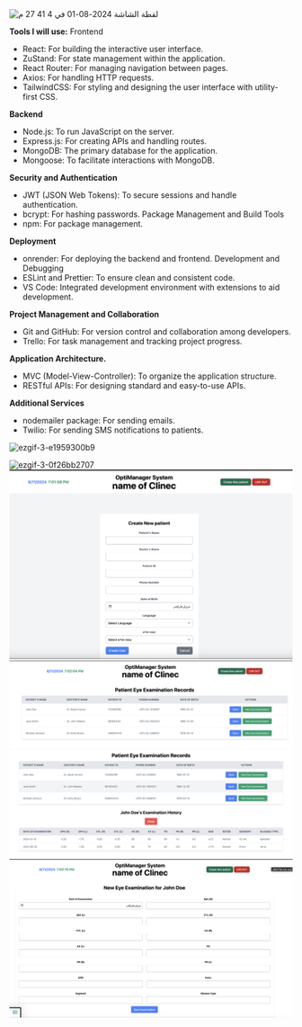 <img width="816" alt="‏لقطة الشاشة 2024-08-01 في 4 41 27 م" src="https://github.com/user-attachments/assets/0f55a324-e6e3-4cf5-a207-9d4152222f5c">

**Tools I will use:**
Frontend

* React: For building the interactive user interface.
* ZuStand: For state management within the application.
* React Router: For managing navigation between pages.
* Axios: For handling HTTP requests.
* TailwindCSS: For styling and designing the user interface with utility-first CSS.

**Backend**

* Node.js: To run JavaScript on the server.
* Express.js: For creating APIs and handling routes.
* MongoDB: The primary database for the application.
* Mongoose: To facilitate interactions with MongoDB.

**Security and Authentication**

* JWT (JSON Web Tokens): To secure sessions and handle authentication.
* bcrypt: For hashing passwords.
  Package Management and Build Tools
* npm: For package management.

**Deployment**

* onrender: For deploying the backend and frontend.
  Development and Debugging
* ESLint and Prettier: To ensure clean and consistent code.
* VS Code: Integrated development environment with extensions to aid development.

**Project Management and Collaboration**

* Git and GitHub: For version control and collaboration among developers.
* Trello: For task management and tracking project progress.

**Application Architecture.**

* MVC (Model-View-Controller): To organize the application structure.
* RESTful APIs: For designing standard and easy-to-use APIs.

**Additional Services**

* nodemailer package: For sending emails.
* Twilio: For sending SMS notifications to patients.

![ezgif-3-e1959300b9](https://github.com/user-attachments/assets/60472b8f-348c-4a7a-9ab5-2e3ee7095f97)

![ezgif-3-0f26bb2707](https://github.com/user-attachments/assets/a3bd695d-12c4-4814-b71c-58b18db00b2f)
![alt text](<‏لقطة الشاشة 2024-08-11 في 7.01.59 م.png>) ![alt text](<‏لقطة الشاشة 2024-08-11 في 7.02.04 م.png>) ![alt text](<‏لقطة الشاشة 2024-08-11 في 7.02.11 م.png>) ![alt text](<‏لقطة الشاشة 2024-08-11 في 7.02.16 م.png>)